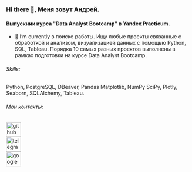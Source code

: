 ### Hi there 👋, Меня зовут Андрей.
#### Выпускник курса "Data Analyst Bootcamp" в Yandex Practicum.

- 🔭 I’m currently в поиске работы. Ищу любые проекты связанные с обработкой и анализом, визуализацией данных с помощью Python, SQL, Tableau. Порядка 10 самых разных проектов выполнены в рамках подготовки на курсе Data Analyst Bootcamp. 

###### Skills: 
Python, PostgreSQL, DBeaver, Pandas Matplotlib, NumPy SciPy, Plotly, Seaborn, SQLAlchemy, Tableau.

###### Мои контакты:
[<img src='https://cdn.jsdelivr.net/npm/simple-icons@3.0.1/icons/github.svg' alt='github' height='40'>](https://github.com/AVGorbulya)  
[<img src='https://cdn.jsdelivr.net/npm/simple-icons@3.0.1/icons/telegram.svg' alt='telegram' height='40'>](https://t.me/AVGorbulya)  
[<img src='https://cdn.jsdelivr.net/npm/simple-icons@3.0.1/icons/google.svg' alt='google' height='40'>](a.gorbulya@gmail.com)  
